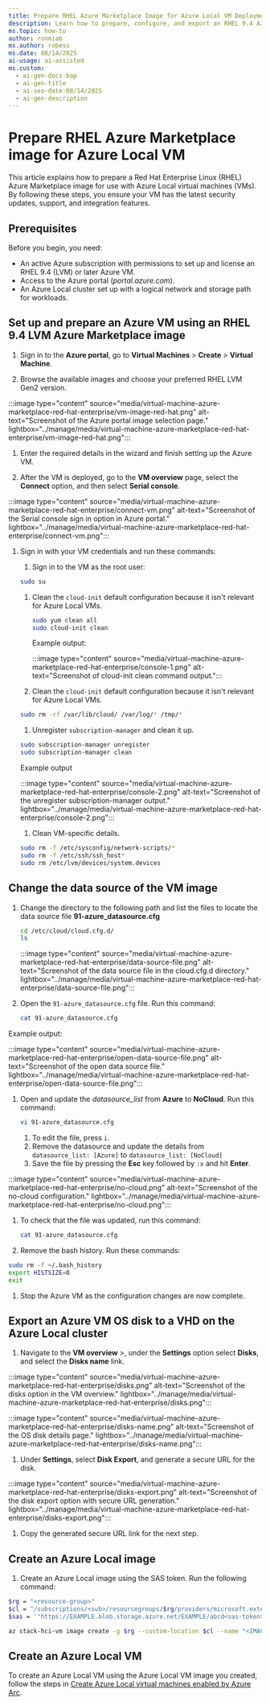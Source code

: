 ```yaml
---
title: Prepare RHEL Azure Marketplace Image for Azure Local VM Deployment
description: Learn how to prepare, configure, and export an RHEL 9.4 Azure Marketplace VM image for use with Azure Local clusters.
ms.topic: how-to
author: ronmiab
ms.author: robess
ms.date: 08/14/2025
ai-usage: ai-assisted
ms.custom:
  - ai-gen-docs-bap
  - ai-gen-title
  - ai-seo-date:08/14/2025
  - ai-gen-description
---
```


# Prepare RHEL Azure Marketplace image for Azure Local VM

This article explains how to prepare a Red Hat Enterprise Linux (RHEL) Azure Marketplace image for use with Azure Local virtual machines (VMs). By following these steps, you ensure your VM has the latest security updates, support, and integration features.

## Prerequisites

Before you begin, you need:

- An active Azure subscription with permissions to set up and license an RHEL 9.4 (LVM) or later Azure VM.
- Access to the Azure portal (*portal.azure.com*).
- An Azure Local cluster set up with a logical network and storage path for workloads.

## Set up and prepare an Azure VM using an RHEL 9.4 LVM Azure Marketplace image

1. Sign in to the **Azure portal**, go to **Virtual Machines** > **Create** > **Virtual Machine**.

1. Browse the available images and choose your preferred RHEL LVM Gen2 version.

  :::image type="content" source="media/virtual-machine-azure-marketplace-red-hat-enterprise/vm-image-red-hat.png" alt-text="Screenshot of the Azure portal image selection page." lightbox="../manage/media/virtual-machine-azure-marketplace-red-hat-enterprise/vm-image-red-hat.png":::

1. Enter the required details in the wizard and finish setting up the Azure VM.

1. After the VM is deployed, go to the **VM overview** page, select the **Connect** option, and then select **Serial console**.

  :::image type="content" source="media/virtual-machine-azure-marketplace-red-hat-enterprise/connect-vm.png" alt-text="Screenshot of the Serial console sign in option in Azure portal." lightbox="../manage/media/virtual-machine-azure-marketplace-red-hat-enterprise/connect-vm.png":::

1. Sign in with your VM credentials and run these commands:

    1. Sign in to the VM as the root user:

      ```bash
      sudo su
      ```

    1. Clean the `cloud-init` default configuration because it isn't relevant for Azure Local VMs.

        ```bash
        sudo yum clean all
        sudo cloud-init clean
        ```

        Example output:

        :::image type="content" source="media/virtual-machine-azure-marketplace-red-hat-enterprise/console-1.png" alt-text="Screenshot of cloud-init clean command output.":::

    1. Clean the `cloud-init` default configuration because it isn't relevant for Azure Local VMs.

      ```bash
      sudo rm -rf /var/lib/cloud/ /var/log/* /tmp/*
      ```

    1. Unregister `subscription-manager` and clean it up.

      ```bash
      sudo subscription-manager unregister
      sudo subscription-manager clean
      ```

      Example output

      :::image type="content" source="media/virtual-machine-azure-marketplace-red-hat-enterprise/console-2.png" alt-text="Screenshot of the unregister subscription-manager output." lightbox="../manage/media/virtual-machine-azure-marketplace-red-hat-enterprise/console-2.png":::

    1. Clean VM-specific details.

      ```bash
      sudo rm -f /etc/sysconfig/network-scripts/*
      sudo rm -f /etc/ssh/ssh_host*
      sudo rm /etc/lvm/devices/system.devices
      ```

## Change the data source of the VM image

1. Change the directory to the following path and list the files to locate the data source file **91-azure_datasource.cfg**

    ```bash
    cd /etc/cloud/cloud.cfg.d/
    ls
    ```

    :::image type="content" source="media/virtual-machine-azure-marketplace-red-hat-enterprise/data-source-file.png" alt-text="Screenshot of the data source file in the cloud.cfg.d directory." lightbox="../manage/media/virtual-machine-azure-marketplace-red-hat-enterprise/data-source-file.png":::

1. Open the `91-azure_datasource.cfg` file. Run this command:

    ```bash
    cat 91-azure_datasource.cfg
    ```

  Example output:

  :::image type="content" source="media/virtual-machine-azure-marketplace-red-hat-enterprise/open-data-source-file.png" alt-text="Screenshot of the open data source file." lightbox="../manage/media/virtual-machine-azure-marketplace-red-hat-enterprise/open-data-source-file.png":::

1. Open and update the *datasource_list* from **Azure** to **NoCloud**. Run this command:

    ```bash
    vi 91-azure_datasource.cfg
    ```

    1. To edit the file, press `i`.
    1. Remove the datasource and update the details from `datasource_list: [Azure]` to `datasource_list: [NoCloud]`
    1. Save the file by pressing the **Esc** key followed by `:x` and hit **Enter**.

  :::image type="content" source="media/virtual-machine-azure-marketplace-red-hat-enterprise/no-cloud.png" alt-text="Screenshot of the no-cloud configuration." lightbox="../manage/media/virtual-machine-azure-marketplace-red-hat-enterprise/no-cloud.png":::

1. To check that the file was updated, run this command:

    ```bash
    cat 91-azure_datasource.cfg
    ```

1. Remove the bash history. Run these commands:

  ```bash
  sudo rm -f ~/.bash_history
  export HISTSIZE=0
  exit
  ```

1. Stop the Azure VM as the configuration changes are now complete.

## Export an Azure VM OS disk to a VHD on the Azure Local cluster

1. Navigate to the **VM overview** \>, under the **Settings** option select **Disks**, and select the **Disks name** link.

:::image type="content" source="media/virtual-machine-azure-marketplace-red-hat-enterprise/disks.png" alt-text="Screenshot of the disks option in the VM overview." lightbox="../manage/media/virtual-machine-azure-marketplace-red-hat-enterprise/disks.png":::

:::image type="content" source="media/virtual-machine-azure-marketplace-red-hat-enterprise/disks-name.png" alt-text="Screenshot of the OS disk details page." lightbox="../manage/media/virtual-machine-azure-marketplace-red-hat-enterprise/disks-name.png":::

1. Under **Settings**, select **Disk Export**, and generate a secure URL for the disk.

:::image type="content" source="media/virtual-machine-azure-marketplace-red-hat-enterprise/disks-export.png" alt-text="Screenshot of the disk export option with secure URL generation." lightbox="../manage/media/virtual-machine-azure-marketplace-red-hat-enterprise/disks-export.png":::

1. Copy the generated secure URL link for the next step.

## Create an Azure Local image

1. Create an Azure Local image using the SAS token. Run the following command:

  ```bash
  $rg = "<resource-group>"
  $cl = "/subscriptions/<sub>/resourcegroups/$rg/providers/microsoft.extendedlocation/customlocations/<customlocation-name>"
  $sas = '"https://EXAMPLE.blob.storage.azure.net/EXAMPLE/abcd<sas-token>"' (DISK SAS MUST BE IN SINGLE AND DOUBLE QUOTES)

  az stack-hci-vm image create -g $rg --custom-location $cl --name "<IMAGE-NAME>" --os-type "Linux" --image-path $sas
  ```

## Create an Azure Local VM

To create an Azure Local VM using the Azure Local VM image you created, follow the steps in [Create Azure Local virtual machines enabled by Azure Arc](../manage/create-arc-virtual-machines.md).
